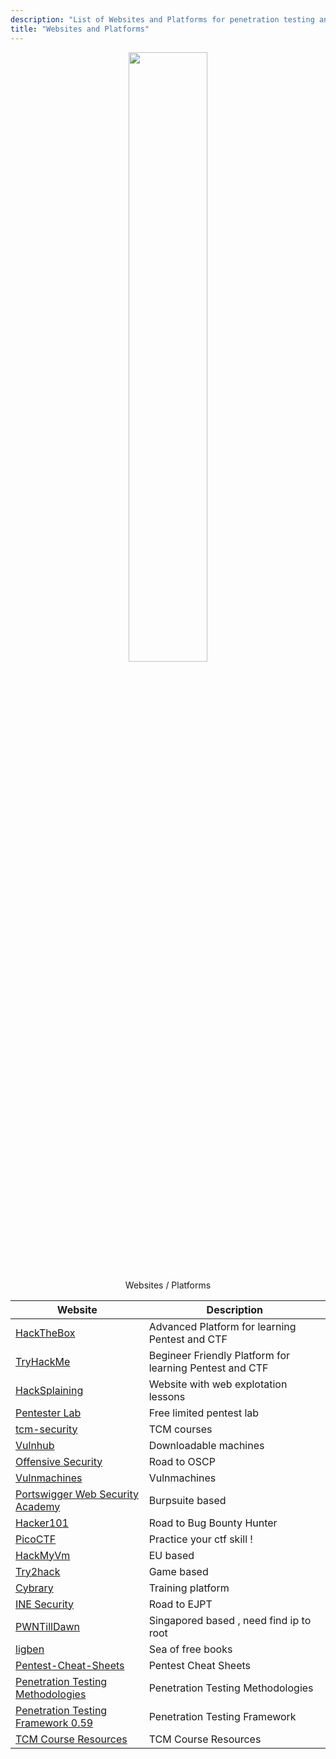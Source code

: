 ```yaml
---
description: "List of Websites and Platforms for penetration testing and CTF"
title: "Websites and Platforms"
---
```

<p><center>
<img src="https://user-images.githubusercontent.com/78603128/181691339-e25ba7eb-5903-458a-8383-e2adeafa2d73.png" width="50%" >
</center>
</p>




<p>
  <center>
Websites / Platforms
  </center>
</p>


Website | Description
-----|------------
[HackTheBox](https://app.hackthebox.com/home) | Advanced Platform for learning Pentest and CTF
[TryHackMe](https://tryhackme.com/dashboard)  | Begineer Friendly Platform for learning Pentest and CTF
[HackSplaining](https://www.hacksplaining.com/) | Website with web explotation lessons
[Pentester Lab](https://pentesterlab.com/) | Free limited pentest lab
[tcm-security](https://academy.tcm-sec.com/) | TCM courses
[Vulnhub](https://www.vulnhub.com/) | Downloadable machines
[Offensive Security](https://www.offensive-security.com) | Road to OSCP
[Vulnmachines](https://www.vulnmachines.com/) | Vulnmachines
[Portswigger Web Security Academy](https://portswigger.net/web-security) | Burpsuite based
[Hacker101](https://www.hacker101.com/) | Road to Bug Bounty Hunter
[PicoCTF](https://play.picoctf.org/practice) | Practice your ctf skill !
[HackMyVm](https://hackmyvm.eu/) | EU based
[Try2hack](https://try2hack.me/) | Game based
[Cybrary](https://www.cybrary.it/) | Training platform
[INE Security](https://ine.com/learning/areas/cyber-security) | Road to EJPT
[PWNTillDawn](https://online.pwntilldawn.com) | Singapored based , need find ip to root
[ligben](https://libgen.is) | Sea of free books 
[Pentest-Cheat-Sheets](https://github.com/Kitsun3Sec/Pentest-Cheat-Sheets) | Pentest Cheat Sheets
[Penetration Testing Methodologies](https://owasp.org/www-project-web-security-testing-guide/latest/3-The_OWASP_Testing_Framework/1-Penetration_Testing_Methodologies) | Penetration Testing Methodologies
[Penetration Testing Framework 0.59](http://www.vulnerabilityassessment.co.uk/Penetration%20Test.html) | Penetration Testing Framework
[TCM Course Resources](https://github.com/TCM-Course-Resources) | TCM Course Resources

